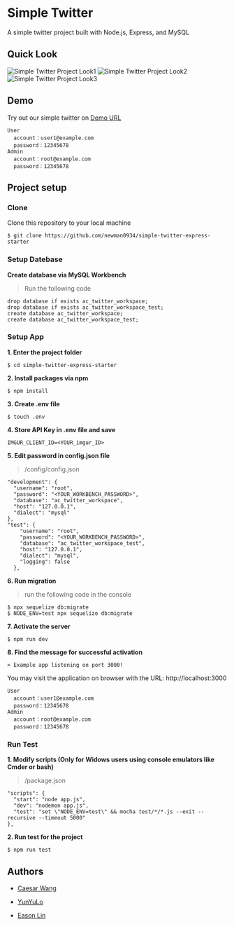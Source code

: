 # Simple Twitter
A simple twitter project built with Node.js, Express, and MySQL


## Quick Look
![Simple Twitter Project Look1](https://github.com/newman0934/simple-twitter-express-starter/blob/feature/vivian/public/twitter-admin.png)
![Simple Twitter Project Look2](https://github.com/newman0934/simple-twitter-express-starter/blob/feature/vivian/public/twitter-profile.png)
![Simple Twitter Project Look3](https://github.com/newman0934/simple-twitter-express-starter/blob/feature/vivian/public/twitter.png)



## Demo
Try out our simple twitter on [Demo URL](https://ac-simple-twitter-express-vce.herokuapp.com/)

```
User
  account：user1@example.com
  password：12345678
Admin
  account：root@example.com
  password：12345678
```


## Project setup
### Clone

Clone this repository to your local machine

```
$ git clone https://github.com/newman0934/simple-twitter-express-starter
```

### Setup Datebase

**Create database via MySQL Workbench**

> Run the following code
```
drop database if exists ac_twitter_workspace;
drop database if exists ac_twitter_workspace_test;
create database ac_twitter_workspace;
create database ac_twitter_workspace_test;
```


### Setup App

**1. Enter the project folder**

```
$ cd simple-twitter-express-starter
```

**2. Install packages via npm**

```
$ npm install
```

**3. Create .env file**

```
$ touch .env
```

**4. Store API Key in .env file and save**

```
IMGUR_CLIENT_ID=<YOUR_imgur_ID>
```

**5. Edit password in config.json file**

> /config/config.json
```
"development": {
  "username": "root",
  "password": "<YOUR_WORKBENCH_PASSWORD>",
  "database": "ac_twitter_workspace",
  "host": "127.0.0.1",
  "dialect": "mysql"
},
"test": {
    "username": "root",
    "password": "<YOUR_WORKBENCH_PASSWORD>",
    "database": "ac_twitter_workspace_test",
    "host": "127.0.0.1",
    "dialect": "mysql",
    "logging": false
  },

```

**6. Run migration**

> run the following code in the console
```
$ npx sequelize db:migrate
$ NODE_ENV=test npx sequelize db:migrate
```

**7. Activate the server**

```
$ npm run dev
```

**8. Find the message for successful activation**

```
> Example app listening on port 3000!
```
You may visit the application on browser with the URL: http://localhost:3000

```
User
  account：user1@example.com
  password：12345678
Admin
  account：root@example.com
  password：12345678
```

### Run Test

**1. Modify scripts (Only for Widows users using console emulators like Cmder or bash)**

> /package.json
```
"scripts": {
  "start": "node app.js",
  "dev": "nodemon app.js",
  "test": "set \"NODE_ENV=test\" && mocha test/*/*.js --exit --recursive --timeout 5000"
},
```

**2. Run test for the project**

```
$ npm run test
```


## Authors

 - [Caesar Wang](https://github.com/newman0934)

 - [YunYuLo](https://github.com/YunYuLo)

 - [Eason Lin](https://github.com/EasonLin0716)
